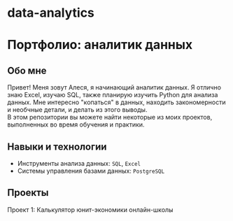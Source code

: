 # data-analytics
# Портфолио: аналитик данных
## Обо мне 
Привет! Меня зовут Алеся, я начинающий аналитик данных. Я отлично знаю Excel, изучаю SQL, также планирую изучить Python для анализа данных. Мне интересно "копаться" в данных, находить закономерности и необчные детали, и делать из этого выводы.  
В этом репозитории вы можете найти некоторые из моих проектов, выполненных во время обучения и практики.

## Навыки и технологии
- Инструменты анализа данных: `SQL`, `Excel`
- Системы управления базами данных: `PostgreSQL`

## Проекты  
Проект 1: Калькулятор юнит-экономики онлайн-школы  
